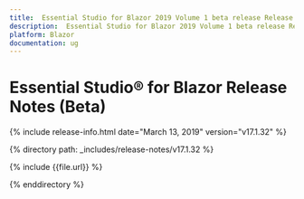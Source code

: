 ```yaml
---
title:  Essential Studio for Blazor 2019 Volume 1 beta release Release Notes  
description:  Essential Studio for Blazor 2019 Volume 1 beta release Release Notes  
platform: Blazor
documentation: ug
---
```


#  Essential Studio&reg; for Blazor  Release Notes (Beta) 

{% include release-info.html date="March 13, 2019"  version="v17.1.32" %} 

{% directory path: _includes/release-notes/v17.1.32 %}

{% include {{file.url}} %}

{% enddirectory %}

